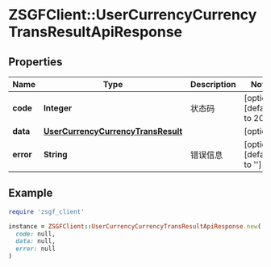 # ZSGFClient::UserCurrencyCurrencyTransResultApiResponse

## Properties

| Name | Type | Description | Notes |
| ---- | ---- | ----------- | ----- |
| **code** | **Integer** | 状态码 | [optional][default to 200] |
| **data** | [**UserCurrencyCurrencyTransResult**](UserCurrencyCurrencyTransResult.md) |  | [optional] |
| **error** | **String** | 错误信息 | [optional][default to &#39;&#39;] |

## Example

```ruby
require 'zsgf_client'

instance = ZSGFClient::UserCurrencyCurrencyTransResultApiResponse.new(
  code: null,
  data: null,
  error: null
)
```

